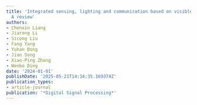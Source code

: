 ```yaml
---
title: 'Integrated sensing, lighting and communication based on visible light communication:
  A review'
authors:
- Chenxin Liang
- Jiarong Li
- Sicong Liu
- Fang Yang
- Yuhan Dong
- Jian Song
- Xiao-Ping Zhang
- Wenbo Ding
date: '2024-01-01'
publishDate: '2025-05-21T14:16:35.169374Z'
publication_types:
- article-journal
publication: '*Digital Signal Processing*'
---
```

